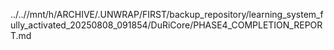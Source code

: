 ../..//mnt/h/ARCHIVE/.UNWRAP/FIRST/backup_repository/learning_system_fully_activated_20250808_091854/DuRiCore/PHASE4_COMPLETION_REPORT.md